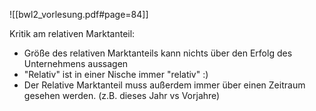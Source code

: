 ![[bwl2_vorlesung.pdf#page=84]]


Kritik am relativen Marktanteil:
- Größe des relativen Marktanteils kann nichts über den Erfolg des Unternehmens aussagen
- "Relativ" ist in einer Nische immer "relativ" :) 
- Der Relative Marktanteil muss außerdem immer über einen Zeitraum gesehen werden. (z.B. dieses Jahr vs Vorjahre)